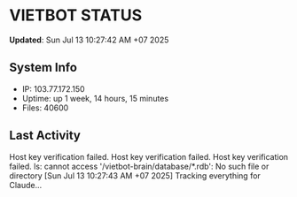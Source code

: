 # VIETBOT STATUS
**Updated**: Sun Jul 13 10:27:42 AM +07 2025

## System Info
- IP: 103.77.172.150
- Uptime: up 1 week, 14 hours, 15 minutes
- Files: 40600

## Last Activity
Host key verification failed.
Host key verification failed.
Host key verification failed.
ls: cannot access '/vietbot-brain/database/*.rdb': No such file or directory
[Sun Jul 13 10:27:43 AM +07 2025] Tracking everything for Claude...
